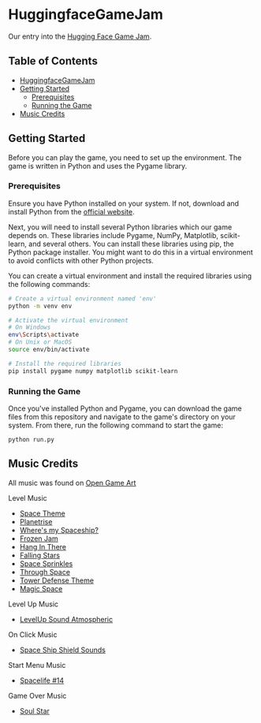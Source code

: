 # HuggingfaceGameJam
Our entry into the [Hugging Face Game Jam](https://huggingface.co/blog/game-jam). 

## Table of Contents
- [HuggingfaceGameJam](#huggingfacegamejam)
- [Getting Started](#getting-started)
  - [Prerequisites](#prerequisites)
  - [Running the Game](#running-the-game)
- [Music Credits](#music-credits)

## Getting Started

Before you can play the game, you need to set up the environment. The game is written in Python and uses the Pygame library. 

### Prerequisites
Ensure you have Python installed on your system. If not, download and install Python from the [official website](https://www.python.org/downloads/).

Next, you will need to install several Python libraries which our game depends on. These libraries include Pygame, NumPy, Matplotlib, scikit-learn, and several others. You can install these libraries using pip, the Python package installer. You might want to do this in a virtual environment to avoid conflicts with other Python projects.

You can create a virtual environment and install the required libraries using the following commands:

```bash
# Create a virtual environment named 'env'
python -m venv env

# Activate the virtual environment
# On Windows
env\Scripts\activate
# On Unix or MacOS
source env/bin/activate

# Install the required libraries
pip install pygame numpy matplotlib scikit-learn
```

### Running the Game
Once you've installed Python and Pygame, you can download the game files from this repository and navigate to the game's directory on your system. From there, run the following command to start the game:
```
python run.py
```

## Music Credits
All music was found on [Open Game Art](https://opengameart.org/)

Level Music
- [Space Theme](https://opengameart.org/content/space-theme-0)
- [Planetrise](https://opengameart.org/content/planetrise)
- [Where's my Spaceship?](https://opengameart.org/content/wheres-my-spaceship)
- [Frozen Jam](https://opengameart.org/content/frozen-jam-seamless-loop)
- [Hang In There](https://opengameart.org/content/hang-in-there)
- [Falling Stars](https://opengameart.org/content/falling-stars)
- [Space Sprinkles](https://opengameart.org/content/space-sprinkles)
- [Through Space](https://opengameart.org/content/through-space)
- [Tower Defense Theme](https://opengameart.org/content/tower-defense-theme)
- [Magic Space](https://opengameart.org/content/magic-space)

Level Up Music
-  [LevelUp Sound Atmospheric](https://opengameart.org/content/levelup-sound-atmospheric)

On Click Music
- [Space Ship Shield Sounds](https://opengameart.org/content/space-ship-shield-sounds)

Start Menu Music
- [Spacelife #14](https://opengameart.org/content/spacelife-14)

Game Over Music
- [Soul Star](https://opengameart.org/content/soul-star) 

